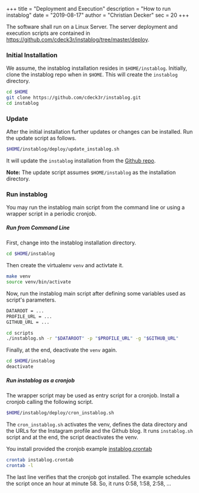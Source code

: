 +++
title = "Deployment and Execution"
description = "How to run instablog"
date = "2019-08-17"
author = "Christian Decker"
sec = 20
+++


The software shall run on a Linux Server. The server deployment and execution scripts are contained in https://github.com/cdeck3r/instablog/tree/master/deploy.

### Initial Installation

We assume, the instablog installation resides in `$HOME/instablog`. Initially, clone the instablog repo when in `$HOME`. This will create the `instablog` directory.

``` bash
cd $HOME
git clone https://github.com/cdeck3r/instablog.git
cd instablog
```

### Update

After the initial installation further updates or changes can be installed.
Run the update script as follows.
```bash
$HOME/instablog/deploy/update_instablog.sh
```
It will update the `instablog` installation from the [Github repo](https://github.com/cdeck3r/instablog).

**Note:** The update script assumes `$HOME/instablog` as the installation directory.

### Run instablog

You may run the instablog main script from the command line or using a wrapper script in a periodic cronjob.

##### **Run from Command Line**

First, change into the instablog installation directory.
``` bash
cd $HOME/instablog
```

Then create the virtualenv `venv` and activtate it.
``` bash
make venv
source venv/bin/activate
```

Now, run the instablog main script after defining some variables used as script's parameters.
``` bash
DATAROOT = ...
PROFILE_URL = ...
GITHUB_URL = ...

cd scripts
./instablog.sh -r "$DATAROOT" -p "$PROFILE_URL" -g "$GITHUB_URL"
```

Finally, at the end, deactivate the `venv` again.
``` bash
cd $HOME/instablog
deactivate
```

##### **Run instablog as a cronjob**

The wrapper script may be used as entry script for a cronjob.
Install a cronjob calling the following script.

``` bash
$HOME/instablog/deploy/cron_instablog.sh
```

The `cron_instablog.sh` activates the venv, defines the data directory and the URLs for the Instagram profile and the Github blog. It runs `instablog.sh` script and at the end, the script deactivates the venv.

You install provided the cronjob example [instablog.crontab](https://github.com/cdeck3r/instablog/blob/master/deploy/numb3rspipeline.crontab)

```bash
crontab instablog.crontab
crontab -l
```

The last line verifies that the cronjob got installed. The example schedules the script once an hour at minute 58. So, it runs 0:58, 1:58, 2:58, ...
